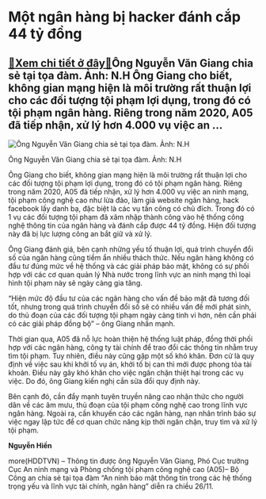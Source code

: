 Một ngân hàng bị hacker đánh cắp 44 tỷ đồng
===========================================

[:gift:Xem chi tiết ở đây:gift:](https://hddtvn.com/mot-ngan-hang-bi-hacker-danh-cap-44-ty-dong/)Ông Nguyễn Văn Giang chia sẻ tại tọa đàm. Ảnh: N.H Ông Giang cho biết, không gian mạng hiện là môi trường rất thuận lợi cho các đối tượng tội phạm lợi dụng, trong đó có tội phạm ngân hàng. Riêng trong năm 2020, A05 đã tiếp nhận, xử lý hơn 4.000 vụ việc an …
-----------------------------------------------------------------------------------------------------------------------------------------------------------------------------------------------------------------------------------------------------------------





![Ông Nguyễn Văn Giang chia sẻ tại tọa đàm. Ảnh: N.H](https://hddtvn.com/wp-content/uploads/2021/01/3134_IMG_8070.jpg "Ông Nguyễn Văn Giang chia sẻ tại tọa đàm. Ảnh: N.H")


Ông Nguyễn Văn Giang chia sẻ tại tọa đàm. Ảnh: N.H



Ông Giang cho biết, không gian mạng hiện là môi trường rất thuận lợi cho các đối tượng tội phạm lợi dụng, trong đó có tội phạm ngân hàng. Riêng trong năm 2020, A05 đã tiếp nhận, xử lý hơn 4.000 vụ việc an ninh mạng, tội phạm công nghệ cao như lừa đảo, làm giả website ngân hàng, hack facebook lấy danh bạ, đặc biệt là các vụ tấn công có chủ đích. Trong đó có 1 vụ các đối tượng tội phạm đã xâm nhập thành công vào hệ thống công nghệ thông tin của ngân hàng và đánh cắp được 44 tỷ đồng. Hiện đối tượng này đã bị lực lượng công an bắt giữ và xử lý.


Ông Giang đánh giá, bên cạnh những yếu tố thuận lợi, quá trình chuyển đổi số của ngân hàng cũng tiềm ẩn nhiều thách thức. Nếu ngân hàng không có đầu tư đúng mức về hệ thống và các giải pháp bảo mật, không có sự phối hợp với các cơ quan quản lý Nhà nước trong lĩnh vực an ninh mạng thì loại hình tội phạm này sẽ ngày càng gia tăng.


“Hiện mức độ đầu tư của các ngân hàng cho vấn đề bảo mật đã tương đối tốt, nhưng trong quá trình chuyển đổi số sẽ có nhiều vấn đề mới phát sinh, do thủ đoạn của các đối tượng tội phạm ngày càng tinh vi hơn, nên cần phải có các giải pháp đồng bộ” – ông Giang nhấn mạnh.


Thời gian qua, A05 đã nỗ lực hoàn thiện hệ thống luật pháp, đồng thời phối hợp với các ngân hàng, công ty tài chính để trao đổi các thông tin nhằm truy tìm tội phạm. Tuy nhiên, điều này cũng gặp một số khó khăn. Đơn cử là quy định về việc sau khi khởi tố vụ án, khởi tố bị can thì mới được phong tỏa tài khoản. Điều này gây khó khăn cho việc ngăn chặn thiệt hại trong các vụ việc. Do đó, ông Giang kiến nghị cần sửa đổi quy định này.


Bên cạnh đó, cần đẩy mạnh tuyên truyền nâng cao nhận thức cho người dân về các âm mưu, thủ đoạn của tội phạm công nghệ cao trong lĩnh vực ngân hàng. Ngoài ra, cần khuyến cáo các ngân hàng, nạn nhân trình báo sự việc ngay lập tức để cơ quan chức năng kịp thời ngăn chặn, truy tìm và xử lý tội phạm.




**Nguyễn Hiền**



more(HDDTVN) – Thông tin được ông Nguyễn Văn Giang, Phó Cục trưởng Cục An ninh mạng và Phòng chống tội phạm công nghệ cao (A05)– Bộ Công an chia sẻ tại tọa đàm “An ninh bảo mật thông tin trong các hệ thống trọng yếu và lĩnh vực tài chính, ngân hàng” diễn ra chiều 26/11.

